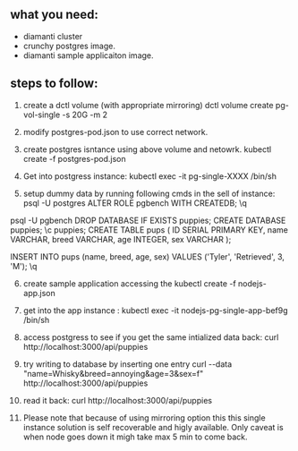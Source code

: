 
## what you need:

- diamanti cluster
- crunchy postgres image.
- diamanti sample applicaiton image.



## steps to follow:

1) create a dctl volume (with appropriate mirroring)
dctl volume create pg-vol-single -s 20G -m 2

2) modify postgres-pod.json to use correct network.

3) create postgres isntance using above volume and netowrk.
kubectl create -f postgres-pod.json

4) Get into postgress instance:
kubectl exec -it  pg-single-XXXX /bin/sh

5) setup dummy data by running following cmds in the sell of instance:
psql -U postgres
ALTER ROLE pgbench WITH CREATEDB;
\q

psql -U pgbench 
DROP DATABASE IF EXISTS puppies;
CREATE DATABASE puppies;
\c puppies;
CREATE TABLE pups (
   ID SERIAL PRIMARY KEY,
   name VARCHAR,
   breed VARCHAR,
   age INTEGER,
   sex VARCHAR
);

INSERT INTO pups (name, breed, age, sex)  VALUES ('Tyler', 'Retrieved', 3, 'M');
\q

6) create sample application accessing the 
kubectl create -f nodejs-app.json


7) get into the app instance :
kubectl exec -it nodejs-pg-single-app-bef9g /bin/sh

8) access postgress to see if you get the same intialized data back:
curl http://localhost:3000/api/puppies


9) try writing to database by inserting one entry
curl --data "name=Whisky&breed=annoying&age=3&sex=f" http://localhost:3000/api/puppies

10) read it back:
curl http://localhost:3000/api/puppies

11) Please note that because of using mirroring option this this single instance solution is self recoverable and higly available. Only caveat is when node goes down it migh take max 5 min to come back.

